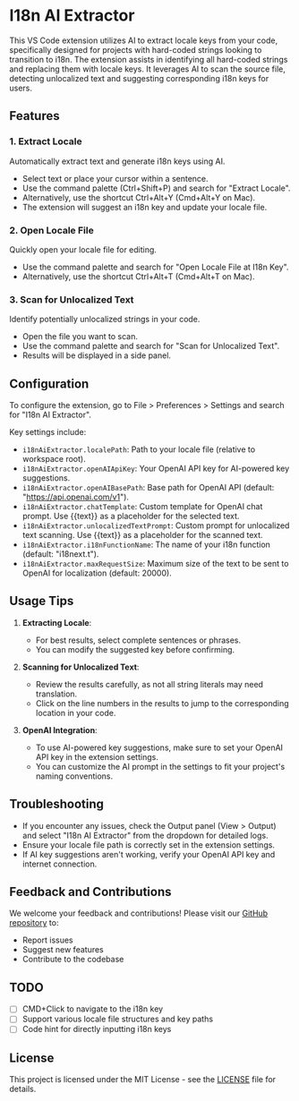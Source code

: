 # I18n AI Extractor

This VS Code extension utilizes AI to extract locale keys from your code, specifically designed for projects with hard-coded strings looking to transition to i18n. The extension assists in identifying all hard-coded strings and replacing them with locale keys.
It leverages AI to scan the source file, detecting unlocalized text and suggesting corresponding i18n keys for users.

## Features

### 1. Extract Locale

Automatically extract text and generate i18n keys using AI.

- Select text or place your cursor within a sentence.
- Use the command palette (Ctrl+Shift+P) and search for "Extract Locale".
- Alternatively, use the shortcut Ctrl+Alt+Y (Cmd+Alt+Y on Mac).
- The extension will suggest an i18n key and update your locale file.

### 2. Open Locale File

Quickly open your locale file for editing.

- Use the command palette and search for "Open Locale File at I18n Key".
- Alternatively, use the shortcut Ctrl+Alt+T (Cmd+Alt+T on Mac).

### 3. Scan for Unlocalized Text

Identify potentially unlocalized strings in your code.

- Open the file you want to scan.
- Use the command palette and search for "Scan for Unlocalized Text".
- Results will be displayed in a side panel.

## Configuration

To configure the extension, go to File > Preferences > Settings and search for "I18n AI Extractor".

Key settings include:

- `i18nAiExtractor.localePath`: Path to your locale file (relative to workspace root).
- `i18nAiExtractor.openAIApiKey`: Your OpenAI API key for AI-powered key suggestions.
- `i18nAiExtractor.openAIBasePath`: Base path for OpenAI API (default: "https://api.openai.com/v1").
- `i18nAiExtractor.chatTemplate`: Custom template for OpenAI chat prompt. Use {{text}} as a placeholder for the selected text.
- `i18nAiExtractor.unlocalizedTextPrompt`: Custom prompt for unlocalized text scanning. Use {{text}} as a placeholder for the scanned text.
- `i18nAiExtractor.i18nFunctionName`: The name of your i18n function (default: "i18next.t").
- `i18nAiExtractor.maxRequestSize`: Maximum size of the text to be sent to OpenAI for localization (default: 20000).

## Usage Tips

1. **Extracting Locale**: 
   - For best results, select complete sentences or phrases.
   - You can modify the suggested key before confirming.

2. **Scanning for Unlocalized Text**:
   - Review the results carefully, as not all string literals may need translation.
   - Click on the line numbers in the results to jump to the corresponding location in your code.

3. **OpenAI Integration**:
   - To use AI-powered key suggestions, make sure to set your OpenAI API key in the extension settings.
   - You can customize the AI prompt in the settings to fit your project's naming conventions.

## Troubleshooting

- If you encounter any issues, check the Output panel (View > Output) and select "I18n AI Extractor" from the dropdown for detailed logs.
- Ensure your locale file path is correctly set in the extension settings.
- If AI key suggestions aren't working, verify your OpenAI API key and internet connection.

## Feedback and Contributions

We welcome your feedback and contributions! Please visit our [GitHub repository](https://github.com/yourusername/i18n-ai-extractor) to:

- Report issues
- Suggest new features
- Contribute to the codebase


## TODO

- [ ] CMD+Click to navigate to the i18n key
- [ ] Support various locale file structures and key paths
- [ ] Code hint for directly inputting i18n keys

## License

This project is licensed under the MIT License - see the [LICENSE](LICENSE) file for details.
